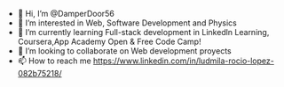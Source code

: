- 👋 Hi, I’m @DamperDoor56
- 👀 I’m interested in Web, Software Development and Physics
- 🌱 I’m currently learning Full-stack development in Linkedln Learning, Coursera,App Academy Open & Free Code Camp!
- 💞️ I’m looking to collaborate on Web development proyects
- 📫 How to reach me https://www.linkedin.com/in/ludmila-rocio-lopez-082b75218/

<!---
DamperDoor56/DamperDoor56 is a ✨ special ✨ repository because its `README.md` (this file) appears on your GitHub profile.
You can click the Preview link to take a look at your changes.
--->
